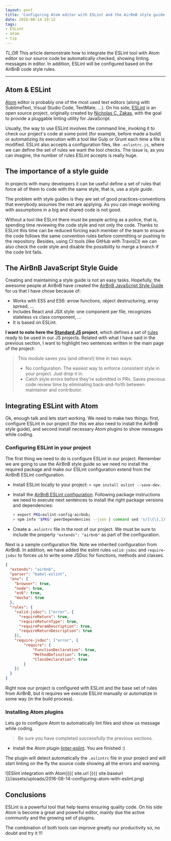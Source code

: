 ```yaml
---
layout: post
title: 'Configuring Atom editor with ESLint and the AirBnB style guide rules'
date: 2016-08-14 19:12
tags:
- ESLint
- atom
- tip
---
```


*TL;DR* This article demonstrate how to integrate the ESLint tool with Atom editor so our source code be automatically checked, showing linting messages in editor. In addition, ESLint will be configured based on the AirBnB code style rules.

---

## Atom & ESLint

[Atom](https://atom.io) editor is probably one of the most used text editors (along with SublimeText, Visual Studio Code, TextMate, ...). On his side, [ESLint](http://eslint.org) is an open source project, originally created by [Nicholas C. Zakas](https://www.nczonline.net), with the goal to provide a pluggable linting utility for JavaScript.

Usually, the way to use ESLint involves the command line, invoking it to check our project's code at some point (for example, before made a build) or automatizing its execution with a tool like Gulp or Grunt each time a file is modified. ESLint also accepts a configuration files, like `.eslintrc.js`, where we can define the set of rules we want the tool checks. The *issue* is, as you can imagine, the number of rules ESLint accepts is really huge.

## The importance of a style guide

In projects with many developers it can be useful define a set of rules that force all of them to code with the same style, that is, use a *style guide*.

The problem with style guides is they are set of good practices-conventions that everybody assumes the rest are applying. As you can image working with assumptions in a big and shared code is not good.

Without a tool like ESLint there must be people acting as a police, that is, spending time reviewing the code style and not only the code. Thanks to ESLint this time can be reduced forcing each member of the team to ensure the code follows the same convention rules before committing or pushing to the repository. Besides, using CI tools (like GitHub with TravisCI) we can also check the code style and disable the possibility to merge a branch if the code lint fails.

## The AirBnB JavaScript Style Guide

Creating and maintaining a style guide is not an easy tasks. Hopefully, the awesome people at AirBnB have created the [AirBnB JavaScript Style Guide](https://github.com/airbnb/javascript) for us that I have chose because of:

- Works with ES5 and ES6: arrow functions, object destructuring, array spread, ...
- Includes React and JSX style: one component per file, recognizes stateless vs class component, ...
- It is based on ESLint.

**I want to note here the [Standard JS](http://standardjs.com) project**, which defines a set of [rules](http://standardjs.com/rules.html) ready to be used in our JS projects. Related with what I have said in the previous section, I want to highlight two sentences written in the main page of the project:

> This module saves you (and others!) time in two ways:
>
> - No configuration. The easiest way to enforce consistent style in your project. Just drop it in.
> - Catch style errors before they're submitted in PRs. Saves precious code review time by eliminating back-and-forth between maintainer and contributor.

## Integrating ESLint with Atom

Ok, enough talk and lets start working. We need to make two things: first, configure ESLint in our project (for this we also need to install the AirBnB style guide), and second install necessary Atom plugins to show messages while coding.

### Configuring ESLint in your project

The first thing we need to do is configure ESLint in our project. Remember we are going to use the AirBnB style guide so we need no install the required package and make our ESLint configuration extend from the AirBnB ESLint configuration.

- Install ESLint locally to your project: `> npm install eslint --save-dev`.
- Install the [AirBnB ESLint configuration](https://www.npmjs.com/package/eslint-config-airbnb). Following package instructions we need to execute next sentences to install the right package versions and dependencies:

  ```bash
  > export PKG=eslint-config-airbnb;
  > npm info "$PKG" peerDependencies --json | command sed 's/[\{\},]//g ; s/: /@/g' | xargs npm install --save-dev "$PKG"
  ```

- Create a `.eslintrc` file in the root of our project. We must be sure to include the property `"extends": "airbnb"` as part of the configuration.

Next is a sample configuration file. Note we inherited configuration from AirBnB. In addition, we have added the eslint rules `valid-jsdoc` and `require-jsdoc` to forces us to write some JSDoc for functions, methods and classes.


```json
{
  "extends": "airbnb",
  "parser": "babel-eslint",
  "env": {
    "browser": true,
    "node": true,
    "es6": true,
    "mocha": true
  },
  "rules": {
    "valid-jsdoc": ["error", {
      "requireReturn": true,
      "requireReturnType": true,
      "requireParamDescription": true,
      "requireReturnDescription": true
    }],
    "require-jsdoc": ["error", {
        "require": {
            "FunctionDeclaration": true,
            "MethodDefinition": true,
            "ClassDeclaration": true
        }
    }]
  }
}
```

Right now our project is configured with ESLint and the base set of rules from AirBnB, but it requires we execute ESLint manually or automatize in some way (in the build process).

### Installing Atom plugins

Lets go to configure Atom to automatically lint files and show us message while coding.

> Be sure you have completed successfully the previous sections.

- Install the Atom plugin [linter-eslint](https://github.com/AtomLinter/linter-eslint). You are finished :)

The plugin will detect automatically the `.eslintrc` file in your project and will start linting on the fly the source code showing all the errors and warning.

![ESlint integration with Atom]({{ site.url }}{{ site.baseurl }}//assets/uploads/2016-08-14-configuring-atom-with-eslint.png)

## Conclusions

ESLint is a powerful tool that help teams ensuring quality code. On his side Atom is become a great and powerful editor, mainly due the active community and the growing set of plugins.

The combination of both tools can improve greatly our productivity so, no doubt and try it !!!
